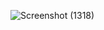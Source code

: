 ![Screenshot (1318)](https://github.com/Okkar25/Vanilla-Music-Player-/assets/118409114/ea4498e8-6760-4397-9c53-f211a11fa815)
